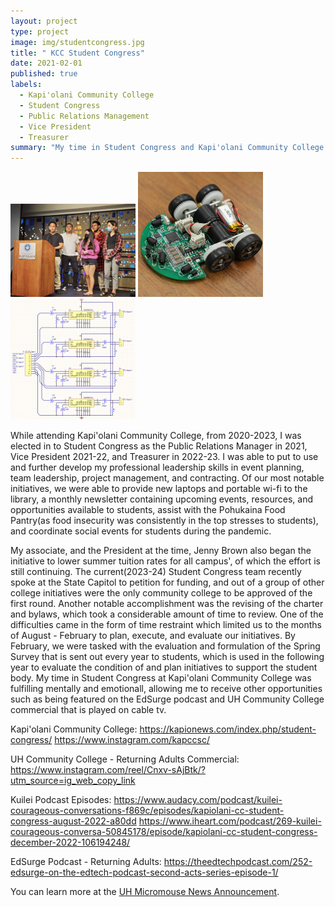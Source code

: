 ```yaml
---
layout: project
type: project
image: img/studentcongress.jpg
title: " KCC Student Congress"
date: 2021-02-01
published: true
labels:
  - Kapi'olani Community College
  - Student Congress
  - Public Relations Management
  - Vice President
  - Treasurer
summary: "My time in Student Congress and Kapi'olani Community College."
---
```


<div class="text-center p-4">
  <img width="200px" src="img/studentcongress_photo.jpg" class="img-thumbnail" >
  <img width="200px" src="../img/micromouse/micromouse-robot-2.jpg" class="img-thumbnail" >
  <img width="200px" src="../img/micromouse/micromouse-circuit.png" class="img-thumbnail" >
</div>

While attending Kapi'olani Community College, from 2020-2023, I was elected in to Student Congress as the Public Relations Manager in 2021, Vice President 2021-22, and Treasurer in 2022-23. I was able to put to use and further develop my professional leadership skills in event planning, team leadership, project management, and contracting. Of our most notable initiatives, we were able to provide new laptops and portable wi-fi to the library, a monthly newsletter containing upcoming events, resources, and opportunities available to students, assist with the Pohukaina Food Pantry(as food insecurity was consistently in the top stresses to students), and coordinate social events for students during the pandemic. 

My associate, and the President at the time, Jenny Brown also began the initiative to lower summer tuition rates for all campus', of which the effort is still continuing. The current(2023-24) Student Congress team recently spoke at the State Capitol to petition for funding, and out of a group of other college initiatives were the only community college to be approved of the first round. Another notable accomplishment was the revising of the charter and bylaws, which took a considerable amount of time to review. One of the difficulties came in the form of time restraint which limited us to the months of August - February to plan, execute, and evaluate our initiatives. By February, we were tasked with the evaluation and formulation of the Spring Survey that is sent out every year to students, which is used in the following year to evaluate the condition of and plan initiatives to support the student body. My time in Student Congress at Kapi'olani Community College was fulfilling mentally and emotionall, allowing me to receive other opportunities such as being featured on the EdSurge podcast and UH Community College commercial that is played on cable tv. 


Kapi'olani Community College:
https://kapionews.com/index.php/student-congress/
https://www.instagram.com/kapccsc/

UH Community College - Returning Adults Commercial:
https://www.instagram.com/reel/Cnxv-sAjBtk/?utm_source=ig_web_copy_link

Kuilei Podcast Episodes:
https://www.audacy.com/podcast/kuilei-courageous-conversations-f869c/episodes/kapiolani-cc-student-congress-august-2022-a80dd
https://www.iheart.com/podcast/269-kuilei-courageous-conversa-50845178/episode/kapiolani-cc-student-congress-december-2022-106194248/

EdSurge Podcast - Returning Adults:
https://theedtechpodcast.com/252-edsurge-on-the-edtech-podcast-second-acts-series-episode-1/

You can learn more at the [UH Micromouse News Announcement](https://manoa.hawaii.edu/news/article.php?aId=2857).
